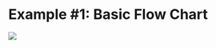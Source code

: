 # Example #1: Basic Flow Chart

<!-- @mermaid:my_example.svg

graph TD
A[Christmas] ==>|Get money| B(Go shopping)
B ==> C{Let me think}
C ==>|One| D[Laptop]
C ==>|Two| E[iPhone]
C ==>|Three| F[fa:fa-car Car]

-->
![](https://markdown-engineering.herokuapp.com/my_example.svg)
